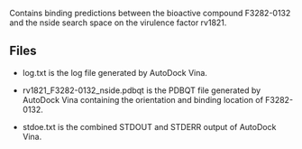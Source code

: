 Contains binding predictions between the bioactive compound F3282-0132 and the nside search space on the virulence factor rv1821.

## Files

- log.txt is the log file generated by AutoDock Vina.

- rv1821_F3282-0132_nside.pdbqt is the PDBQT file generated by AutoDock Vina containing the orientation and binding location of F3282-0132.

- stdoe.txt is the combined STDOUT and STDERR output of AutoDock Vina.

